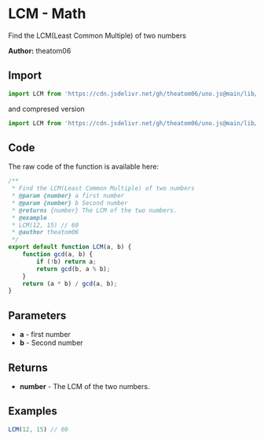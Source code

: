 # LCM - Math
Find the LCM(Least Common Multiple) of two numbers

**Author:** theatom06

## Import 

```js
import LCM from 'https://cdn.jsdelivr.net/gh/theatom06/uno.js@main/lib/math/LCM.js';
```
and compresed version
```js
import LCM from 'https://cdn.jsdelivr.net/gh/theatom06/uno.js@main/lib/math/LCM.min.js';
```

## Code
The raw code of the function is available here:
```js
/**
 * Find the LCM(Least Common Multiple) of two numbers
 * @param {number} a first number
 * @param {number} b Second number
 * @returns {number} The LCM of the two numbers.
 * @example
 * LCM(12, 15) // 60
 * @author theatom06
 */
export default function LCM(a, b) {
    function gcd(a, b) {
        if (!b) return a;
        return gcd(b, a % b);
    }
    return (a * b) / gcd(a, b);
}
```

## Parameters
* **a** - first number
* **b** - Second number


## Returns
* **number** - The LCM of the two numbers.


## Examples
```js
LCM(12, 15) // 60

```